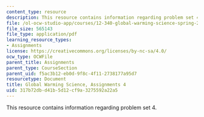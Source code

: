 ```yaml
---
content_type: resource
description: This resource contains information regarding problem set 4.
file: /ol-ocw-studio-app/courses/12-340-global-warming-science-spring-2012/317b72dbd41b5d12cf9a3275592a22a5_MIT12_340S12_PS4.pdf
file_size: 565143
file_type: application/pdf
learning_resource_types:
- Assignments
license: https://creativecommons.org/licenses/by-nc-sa/4.0/
ocw_type: OCWFile
parent_title: Assignments
parent_type: CourseSection
parent_uid: f5ac3b12-eb0d-9f8c-4f11-2738177a95d7
resourcetype: Document
title: Global Warming Science, Assignments 4
uid: 317b72db-d41b-5d12-cf9a-3275592a22a5
---
```

This resource contains information regarding problem set 4.